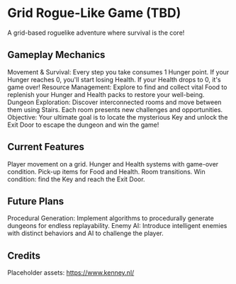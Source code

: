 # Grid Rogue-Like Game (TBD)
A grid-based roguelike adventure where survival is the core!

## Gameplay Mechanics
Movement & Survival: Every step you take consumes 1 Hunger point. If your Hunger reaches 0, you'll start losing Health. If your Health drops to 0, it's game over!
Resource Management: Explore to find and collect vital Food to replenish your Hunger and Health packs to restore your well-being.
Dungeon Exploration: Discover interconnected rooms and move between them using Stairs. Each room presents new challenges and opportunities.
Objective: Your ultimate goal is to locate the mysterious Key and unlock the Exit Door to escape the dungeon and win the game!

## Current Features
Player movement on a grid.
Hunger and Health systems with game-over condition.
Pick-up items for Food and Health.
Room transitions.
Win condition: find the Key and reach the Exit Door.

## Future Plans
Procedural Generation: Implement algorithms to procedurally generate dungeons for endless replayability.
Enemy AI: Introduce intelligent enemies with distinct behaviors and AI to challenge the player.

## Credits
Placeholder assets: https://www.kenney.nl/
